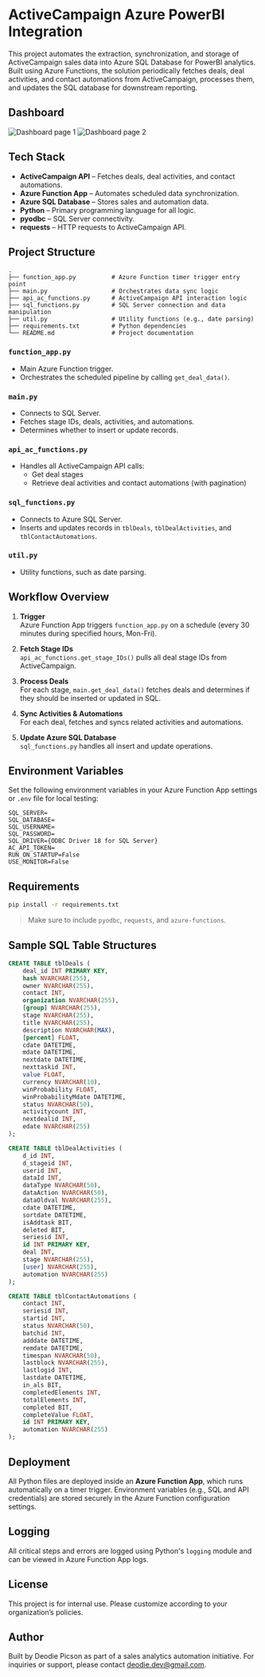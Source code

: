 # ActiveCampaign Azure PowerBI Integration

This project automates the extraction, synchronization, and storage of ActiveCampaign sales data into Azure SQL Database for PowerBI analytics. Built using Azure Functions, the solution periodically fetches deals, deal activities, and contact automations from ActiveCampaign, processes them, and updates the SQL database for downstream reporting.

## Dashboard
![Dashboard page 1](https://github.com/deodie-dev/azure-func-app-sales-dashboard/blob/main/images/Page1.png)
![Dashboard page 2](https://github.com/deodie-dev/azure-func-app-sales-dashboard/blob/main/images/Page2.png)

## Tech Stack

- **ActiveCampaign API** – Fetches deals, deal activities, and contact automations.
- **Azure Function App** – Automates scheduled data synchronization.
- **Azure SQL Database** – Stores sales and automation data.
- **Python** – Primary programming language for all logic.
- **pyodbc** – SQL Server connectivity.
- **requests** – HTTP requests to ActiveCampaign API.



## Project Structure

```plaintext
.
├── function_app.py          # Azure Function timer trigger entry point
├── main.py                  # Orchestrates data sync logic
├── api_ac_functions.py      # ActiveCampaign API interaction logic
├── sql_functions.py         # SQL Server connection and data manipulation
├── util.py                  # Utility functions (e.g., date parsing)
├── requirements.txt         # Python dependencies
└── README.md                # Project documentation
```

### `function_app.py`
- Main Azure Function trigger.
- Orchestrates the scheduled pipeline by calling `get_deal_data()`.

### `main.py`
- Connects to SQL Server.
- Fetches stage IDs, deals, activities, and automations.
- Determines whether to insert or update records.

### `api_ac_functions.py`
- Handles all ActiveCampaign API calls:
  - Get deal stages
  - Retrieve deal activities and contact automations (with pagination)

### `sql_functions.py`
- Connects to Azure SQL Server.
- Inserts and updates records in `tblDeals`, `tblDealActivities`, and `tblContactAutomations`.

### `util.py`
- Utility functions, such as date parsing.



## Workflow Overview

1. **Trigger**  
   Azure Function App triggers `function_app.py` on a schedule (every 30 minutes during specified hours, Mon-Fri).

2. **Fetch Stage IDs**  
   `api_ac_functions.get_stage_IDs()` pulls all deal stage IDs from ActiveCampaign.

3. **Process Deals**  
   For each stage, `main.get_deal_data()` fetches deals and determines if they should be inserted or updated in SQL.

4. **Sync Activities & Automations**  
   For each deal, fetches and syncs related activities and automations.

5. **Update Azure SQL Database**  
   `sql_functions.py` handles all insert and update operations.



## Environment Variables

Set the following environment variables in your Azure Function App settings or `.env` file for local testing:

```env
SQL_SERVER=
SQL_DATABASE=
SQL_USERNAME=
SQL_PASSWORD=
SQL_DRIVER={ODBC Driver 18 for SQL Server}
AC_API_TOKEN=
RUN_ON_STARTUP=False
USE_MONITOR=False
```



## Requirements

```bash
pip install -r requirements.txt
```

> Make sure to include `pyodbc`, `requests`, and `azure-functions`.



## Sample SQL Table Structures

```sql
CREATE TABLE tblDeals (
    deal_id INT PRIMARY KEY,
    hash NVARCHAR(255),
    owner NVARCHAR(255),
    contact INT,
    organization NVARCHAR(255),
    [group] NVARCHAR(255),
    stage NVARCHAR(255),
    title NVARCHAR(255),
    description NVARCHAR(MAX),
    [percent] FLOAT,
    cdate DATETIME,
    mdate DATETIME,
    nextdate DATETIME,
    nexttaskid INT,
    value FLOAT,
    currency NVARCHAR(10),
    winProbability FLOAT,
    winProbabilityMdate DATETIME,
    status NVARCHAR(50),
    activitycount INT,
    nextdealid INT,
    edate NVARCHAR(255)
);

CREATE TABLE tblDealActivities (
    d_id INT,
    d_stageid INT,
    userid INT,
    dataId INT,
    dataType NVARCHAR(50),
    dataAction NVARCHAR(50),
    dataOldval NVARCHAR(255),
    cdate DATETIME,
    sortdate DATETIME,
    isAddtask BIT,
    deleted BIT,
    seriesid INT,
    id INT PRIMARY KEY,
    deal INT,
    stage NVARCHAR(255),
    [user] NVARCHAR(255),
    automation NVARCHAR(255)
);

CREATE TABLE tblContactAutomations (
    contact INT,
    seriesid INT,
    startid INT,
    status NVARCHAR(50),
    batchid INT,
    adddate DATETIME,
    remdate DATETIME,
    timespan NVARCHAR(50),
    lastblock NVARCHAR(255),
    lastlogid INT,
    lastdate DATETIME,
    in_als BIT,
    completedElements INT,
    totalElements INT,
    completed BIT,
    completeValue FLOAT,
    id INT PRIMARY KEY,
    automation NVARCHAR(255)
);
```


## Deployment

All Python files are deployed inside an **Azure Function App**, which runs automatically on a timer trigger. Environment variables (e.g., SQL and API credentials) are stored securely in the Azure Function configuration settings.



## Logging

All critical steps and errors are logged using Python's `logging` module and can be viewed in Azure Function App logs.



## License

This project is for internal use. Please customize according to your organization’s policies.


## Author

Built by Deodie Picson as part of a sales analytics automation initiative. For inquiries or support, please contact deodie.dev@gmail.com.
